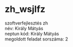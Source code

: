 # zh_wsjlfz
szoftverfejlesztés zh  
név: Király Mátyás  
neptun kód: Király Mátyás      
megoldott feladat sorszáma: 2
